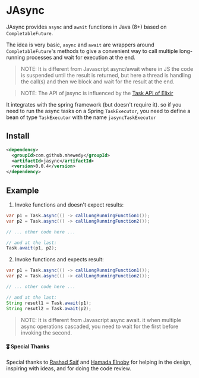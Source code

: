 # JAsync

JAsync provides `async` and `await` functions in Java (8+) based on `CompletableFuture`.

The idea is very basic, `async` and `await` are wrappers around `CompletableFuture`'s methods to give a convenient way to
call multiple long-running processes and wait for execution at the end.

>NOTE: It is different from Javascript async/await where in JS the code is suspended until the result is returned, but here a thread is handling the call(s) and then we block and wait for the result at the end.

>NOTE: The API of jasync is influenced by the [Task API of Elixir](https://hexdocs.pm/elixir/Task.html)

It integrates with the spring framework (but doesn't require it). so if you need to run the async tasks on a
Spring `TaskExecutor`, you need to define a bean of type `TaskExecutor` with the name `jasyncTaskExecutor`

## Install
```xml
<dependency>
  <groupId>com.github.mhewedy</groupId>
  <artifactId>jasync</artifactId>
  <version>0.0.4</version>
</dependency>
```

## Example

1. Invoke functions and doesn't expect results:

```java
var p1 = Task.async(() -> callLongRunningFunction1());
var p2 = Task.async(() -> callLongRunningFunction2());

// ... other code here ...

// and at the last:
Task.await(p1, p2);
```

2. Invoke functions and expects result:

```java
var p1 = Task.async(() -> callLongRunningFunction1());
var p2 = Task.async(() -> callLongRunningFunction2());

// ... other code here ...

// and at the last:
String resutl1 = Task.await(p1);
String resutl2 = Task.await(p2);
```

> NOTE: It is different from Javascript async await. it when multiple async operations cascaded, you need to wait for the first before invoking the second.


#### 🎖 Special Thanks

Special thanks to [Rashad Saif](https://github.com/rashadsaif) and [Hamada Elnoby](https://github.com/hamadaelnopy) for helping in the design, inspiring with ideas, and for doing the code review.  
